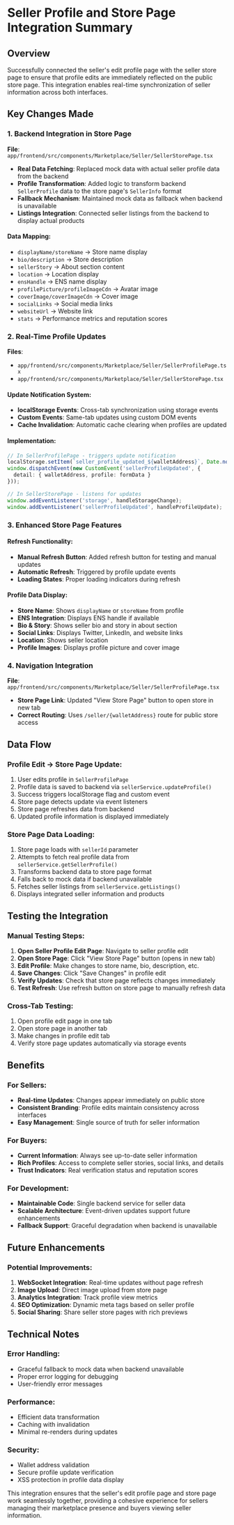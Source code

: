 # Seller Profile and Store Page Integration Summary

## Overview
Successfully connected the seller's edit profile page with the seller store page to ensure that profile edits are immediately reflected on the public store page. This integration enables real-time synchronization of seller information across both interfaces.

## Key Changes Made

### 1. Backend Integration in Store Page
**File**: `app/frontend/src/components/Marketplace/Seller/SellerStorePage.tsx`

- **Real Data Fetching**: Replaced mock data with actual seller profile data from the backend
- **Profile Transformation**: Added logic to transform backend `SellerProfile` data to the store page's `SellerInfo` format
- **Fallback Mechanism**: Maintained mock data as fallback when backend is unavailable
- **Listings Integration**: Connected seller listings from the backend to display actual products

#### Data Mapping:
- `displayName/storeName` → Store name display
- `bio/description` → Store description
- `sellerStory` → About section content
- `location` → Location display
- `ensHandle` → ENS name display
- `profilePicture/profileImageCdn` → Avatar image
- `coverImage/coverImageCdn` → Cover image
- `socialLinks` → Social media links
- `websiteUrl` → Website link
- `stats` → Performance metrics and reputation scores

### 2. Real-Time Profile Updates
**Files**: 
- `app/frontend/src/components/Marketplace/Seller/SellerProfilePage.tsx`
- `app/frontend/src/components/Marketplace/Seller/SellerStorePage.tsx`

#### Update Notification System:
- **localStorage Events**: Cross-tab synchronization using storage events
- **Custom Events**: Same-tab updates using custom DOM events
- **Cache Invalidation**: Automatic cache clearing when profiles are updated

#### Implementation:
```typescript
// In SellerProfilePage - triggers update notification
localStorage.setItem(`seller_profile_updated_${walletAddress}`, Date.now().toString());
window.dispatchEvent(new CustomEvent('sellerProfileUpdated', { 
  detail: { walletAddress, profile: formData } 
}));

// In SellerStorePage - listens for updates
window.addEventListener('storage', handleStorageChange);
window.addEventListener('sellerProfileUpdated', handleProfileUpdate);
```

### 3. Enhanced Store Page Features

#### Refresh Functionality:
- **Manual Refresh Button**: Added refresh button for testing and manual updates
- **Automatic Refresh**: Triggered by profile update events
- **Loading States**: Proper loading indicators during refresh

#### Profile Data Display:
- **Store Name**: Shows `displayName` or `storeName` from profile
- **ENS Integration**: Displays ENS handle if available
- **Bio & Story**: Shows seller bio and story in about section
- **Social Links**: Displays Twitter, LinkedIn, and website links
- **Location**: Shows seller location
- **Profile Images**: Displays profile picture and cover image

### 4. Navigation Integration
**File**: `app/frontend/src/components/Marketplace/Seller/SellerProfilePage.tsx`

- **Store Page Link**: Updated "View Store Page" button to open store in new tab
- **Correct Routing**: Uses `/seller/{walletAddress}` route for public store access

## Data Flow

### Profile Edit → Store Page Update:
1. User edits profile in `SellerProfilePage`
2. Profile data is saved to backend via `sellerService.updateProfile()`
3. Success triggers localStorage flag and custom event
4. Store page detects update via event listeners
5. Store page refreshes data from backend
6. Updated profile information is displayed immediately

### Store Page Data Loading:
1. Store page loads with `sellerId` parameter
2. Attempts to fetch real profile data from `sellerService.getSellerProfile()`
3. Transforms backend data to store page format
4. Falls back to mock data if backend unavailable
5. Fetches seller listings from `sellerService.getListings()`
6. Displays integrated seller information and products

## Testing the Integration

### Manual Testing Steps:
1. **Open Seller Profile Edit Page**: Navigate to seller profile edit
2. **Open Store Page**: Click "View Store Page" button (opens in new tab)
3. **Edit Profile**: Make changes to store name, bio, description, etc.
4. **Save Changes**: Click "Save Changes" in profile edit
5. **Verify Updates**: Check that store page reflects changes immediately
6. **Test Refresh**: Use refresh button on store page to manually refresh data

### Cross-Tab Testing:
1. Open profile edit page in one tab
2. Open store page in another tab
3. Make changes in profile edit tab
4. Verify store page updates automatically via storage events

## Benefits

### For Sellers:
- **Real-time Updates**: Changes appear immediately on public store
- **Consistent Branding**: Profile edits maintain consistency across interfaces
- **Easy Management**: Single source of truth for seller information

### For Buyers:
- **Current Information**: Always see up-to-date seller information
- **Rich Profiles**: Access to complete seller stories, social links, and details
- **Trust Indicators**: Real verification status and reputation scores

### For Development:
- **Maintainable Code**: Single backend service for seller data
- **Scalable Architecture**: Event-driven updates support future enhancements
- **Fallback Support**: Graceful degradation when backend is unavailable

## Future Enhancements

### Potential Improvements:
1. **WebSocket Integration**: Real-time updates without page refresh
2. **Image Upload**: Direct image upload from store page
3. **Analytics Integration**: Track profile view metrics
4. **SEO Optimization**: Dynamic meta tags based on seller profile
5. **Social Sharing**: Share seller store pages with rich previews

## Technical Notes

### Error Handling:
- Graceful fallback to mock data when backend unavailable
- Proper error logging for debugging
- User-friendly error messages

### Performance:
- Efficient data transformation
- Caching with invalidation
- Minimal re-renders during updates

### Security:
- Wallet address validation
- Secure profile update verification
- XSS protection in profile data display

This integration ensures that the seller's edit profile page and store page work seamlessly together, providing a cohesive experience for sellers managing their marketplace presence and buyers viewing seller information.